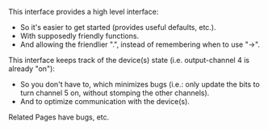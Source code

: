   This interface provides a high level interface:
  * So it's easier to get started (provides useful defaults, etc.).
  * With supposedly friendly functions.
  * And allowing the friendlier ".", instead of remembering when to use "->".

  This interface keeps track of the device(s) state (i.e. output-channel 4 is already "on"):
  * So you don't have to, which minimizes bugs
    (i.e.: only update the bits to turn channel 5 on, without stomping the other channels).
  * And to optimize communication with the device(s).

Related Pages have bugs, etc.

